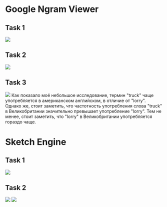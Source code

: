 # Google Ngram Viewer
## Task 1
![](https://pp.userapi.com/c846122/v846122190/107ee/j8y3sw7vTwI.jpg)
## Task 2
![](https://sun1-11.userapi.com/c840738/v840738542/6d310/WGnSSc5lCMA.jpg)
## Task 3
![](https://sun1-15.userapi.com/c840738/v840738542/6d328/nI1MweKWMVQ.jpg)
Как показало моё небольшое исследование, термин "truck" чаще употребляется в американском английском, в отличие от "lorry". Однако же, стоит заметить, что частотность употребления слова "truck" в Великобритании значительно превышает употребление "lorry". Тем не менее, стоит заметить, что "lorry" в Великобритании употребляется гораздо чаще.
# Sketch Engine
## Task 1
![](https://sun9-5.userapi.com/c840738/v840738175/6a837/Gu8QIVn33k8.jpg)
## Task 2
![](https://sun9-5.userapi.com/c840738/v840738175/6a845/1lw4GXzM5uw.jpg)
![](https://sun1-1.userapi.com/c840738/v840738175/6a84c/o5isOuJiP34.jpg)
